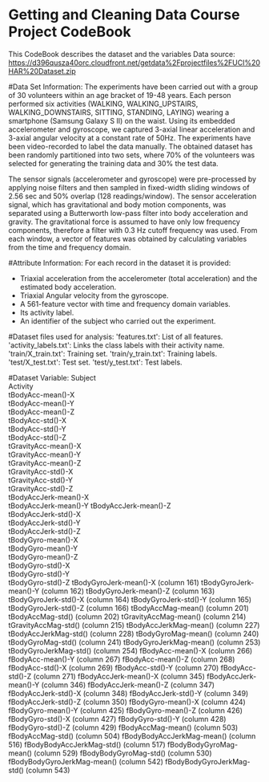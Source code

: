 Getting and Cleaning Data Course Project CodeBook
=================================================
This CodeBook describes the dataset and the variables
Data source: https://d396qusza40orc.cloudfront.net/getdata%2Fprojectfiles%2FUCI%20HAR%20Dataset.zip

#Data Set Information:
The experiments have been carried out with a group of 30 volunteers within an age bracket of 19-48 years. Each person performed six activities (WALKING, WALKING_UPSTAIRS, WALKING_DOWNSTAIRS, SITTING, STANDING, LAYING) wearing a smartphone (Samsung Galaxy S II) on the waist. Using its embedded accelerometer and gyroscope, we captured 3-axial linear acceleration and 3-axial angular velocity at a constant rate of 50Hz. The experiments have been video-recorded to label the data manually. The obtained dataset has been randomly partitioned into two sets, where 70% of the volunteers was selected for generating the training data and 30% the test data. 

The sensor signals (accelerometer and gyroscope) were pre-processed by applying noise filters and then sampled in fixed-width sliding windows of 2.56 sec and 50% overlap (128 readings/window). The sensor acceleration signal, which has gravitational and body motion components, was separated using a Butterworth low-pass filter into body acceleration and gravity. The gravitational force is assumed to have only low frequency components, therefore a filter with 0.3 Hz cutoff frequency was used. From each window, a vector of features was obtained by calculating variables from the time and frequency domain. 

#Attribute Information:
For each record in the dataset it is provided: 
- Triaxial acceleration from the accelerometer (total acceleration) and the estimated body acceleration. 
- Triaxial Angular velocity from the gyroscope. 
- A 561-feature vector with time and frequency domain variables. 
- Its activity label. 
- An identifier of the subject who carried out the experiment.

#Dataset files used for analysis:
'features.txt': List of all features.
'activity_labels.txt': Links the class labels with their activity name.
'train/X_train.txt': Training set.
'train/y_train.txt': Training labels.
'test/X_test.txt': Test set.
'test/y_test.txt': Test labels.

#Dataset Variable:
Subject  
Activity  
tBodyAcc-mean()-X  
tBodyAcc-mean()-Y  
tBodyAcc-mean()-Z  
tBodyAcc-std()-X  
tBodyAcc-std()-Y  
tBodyAcc-std()-Z  
tGravityAcc-mean()-X  
tGravityAcc-mean()-Y  
tGravityAcc-mean()-Z  
tGravityAcc-std()-X  
tGravityAcc-std()-Y  
tGravityAcc-std()-Z  
tBodyAccJerk-mean()-X  
tBodyAccJerk-mean()-Y
tBodyAccJerk-mean()-Z  
tBodyAccJerk-std()-X  
tBodyAccJerk-std()-Y  
tBodyAccJerk-std()-Z  
tBodyGyro-mean()-X  
tBodyGyro-mean()-Y  
tBodyGyro-mean()-Z  
tBodyGyro-std()-X  
tBodyGyro-std()-Y  
tBodyGyro-std()-Z
tBodyGyroJerk-mean()-X (column 161)
tBodyGyroJerk-mean()-Y (column 162)
tBodyGyroJerk-mean()-Z (column 163)
tBodyGyroJerk-std()-X (column 164)
tBodyGyroJerk-std()-Y (column 165)
tBodyGyroJerk-std()-Z (column 166)
tBodyAccMag-mean() (column 201)
tBodyAccMag-std() (column 202)
tGravityAccMag-mean() (column 214)
tGravityAccMag-std() (column 215)
tBodyAccJerkMag-mean() (column 227)
tBodyAccJerkMag-std() (column 228)
tBodyGyroMag-mean() (column 240)
tBodyGyroMag-std() (column 241)
tBodyGyroJerkMag-mean() (column 253)
tBodyGyroJerkMag-std() (column 254)
fBodyAcc-mean()-X (column 266)
fBodyAcc-mean()-Y (column 267)
fBodyAcc-mean()-Z (column 268)
fBodyAcc-std()-X (column 269)
fBodyAcc-std()-Y (column 270)
fBodyAcc-std()-Z (column 271)
fBodyAccJerk-mean()-X (column 345)
fBodyAccJerk-mean()-Y (column 346)
fBodyAccJerk-mean()-Z (column 347)
fBodyAccJerk-std()-X (column 348)
fBodyAccJerk-std()-Y (column 349)
fBodyAccJerk-std()-Z (column 350)
fBodyGyro-mean()-X (column 424)
fBodyGyro-mean()-Y (column 425)
fBodyGyro-mean()-Z (column 426)
fBodyGyro-std()-X (column 427)
fBodyGyro-std()-Y (column 428)
fBodyGyro-std()-Z (column 429)
fBodyAccMag-mean() (column 503)
fBodyAccMag-std() (column 504)
fBodyBodyAccJerkMag-mean() (column 516)
fBodyBodyAccJerkMag-std() (column 517)
fBodyBodyGyroMag-mean() (column 529)
fBodyBodyGyroMag-std() (column 530)
fBodyBodyGyroJerkMag-mean() (column 542)
fBodyBodyGyroJerkMag-std() (column 543)
